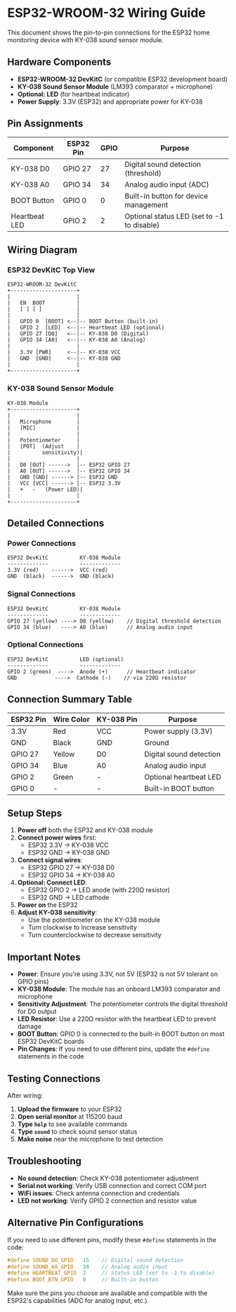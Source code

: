 # ESP32-WROOM-32 Wiring Guide

This document shows the pin-to-pin connections for the ESP32 home monitoring device with KY-038 sound sensor module.

## Hardware Components

- **ESP32-WROOM-32 DevKitC** (or compatible ESP32 development board)
- **KY-038 Sound Sensor Module** (LM393 comparator + microphone)
- **Optional: LED** (for heartbeat indicator)
- **Power Supply**: 3.3V (ESP32) and appropriate power for KY-038

## Pin Assignments

| Component | ESP32 Pin | GPIO | Purpose |
|-----------|-----------|------|---------|
| KY-038 D0 | GPIO 27 | 27 | Digital sound detection (threshold) |
| KY-038 A0 | GPIO 34 | 34 | Analog audio input (ADC) |
| BOOT Button | GPIO 0 | 0 | Built-in button for device management |
| Heartbeat LED | GPIO 2 | 2 | Optional status LED (set to -1 to disable) |

## Wiring Diagram

### ESP32 DevKitC Top View
```
ESP32-WROOM-32 DevKitC
+---------------------+
|                     |
|   EN  BOOT          |
|   [ ] [ ]           |
|                     |
|   GPIO 0  [BOOT] <--|-- BOOT Button (built-in)
|   GPIO 2  [LED]  <--|-- Heartbeat LED (optional)
|   GPIO 27 [D0]   <--|-- KY-038 D0 (Digital)
|   GPIO 34 [A0]   <--|-- KY-038 A0 (Analog)
|                     |
|   3.3V [PWR]     <--|-- KY-038 VCC
|   GND  [GND]     <--|-- KY-038 GND
|                     |
+---------------------+
```

### KY-038 Sound Sensor Module
```
KY-038 Module
+---------------------+
|                     |
|   Microphone        |
|   [MIC]             |
|                     |
|   Potentiometer     |
|   [POT]  (Adjust    |
|          sensitivity)|
|                     |
|   D0 [OUT] ------>  |-- ESP32 GPIO 27
|   A0 [OUT] ------>  |-- ESP32 GPIO 34
|   GND [GND] ------> |-- ESP32 GND
|   VCC [VCC] ------> |-- ESP32 3.3V
|   +   -   (Power LED)|
|                     |
+---------------------+
```

## Detailed Connections

### Power Connections
```
ESP32 DevKitC          KY-038 Module
-------------          -------------
3.3V (red)    ------>  VCC (red)
GND  (black)  ------>  GND (black)
```

### Signal Connections
```
ESP32 DevKitC          KY-038 Module
-------------          -------------
GPIO 27 (yellow) ----> D0 (yellow)    // Digital threshold detection
GPIO 34 (blue)   ----> A0 (blue)      // Analog audio input
```

### Optional Connections
```
ESP32 DevKitC          LED (optional)
-------------          -------------
GPIO 2 (green)  ---->  Anode (+)      // Heartbeat indicator
GND            ---->  Cathode (-)    // via 220Ω resistor
```

## Connection Summary Table

| ESP32 Pin | Wire Color | KY-038 Pin | Purpose |
|-----------|------------|------------|---------|
| 3.3V | Red | VCC | Power supply (3.3V) |
| GND | Black | GND | Ground |
| GPIO 27 | Yellow | D0 | Digital sound detection |
| GPIO 34 | Blue | A0 | Analog audio input |
| GPIO 2 | Green | - | Optional heartbeat LED |
| GPIO 0 | - | - | Built-in BOOT button |

## Setup Steps

1. **Power off** both the ESP32 and KY-038 module
2. **Connect power wires** first:
   - ESP32 3.3V → KY-038 VCC
   - ESP32 GND → KY-038 GND
3. **Connect signal wires**:
   - ESP32 GPIO 27 → KY-038 D0
   - ESP32 GPIO 34 → KY-038 A0
4. **Optional: Connect LED**:
   - ESP32 GPIO 2 → LED anode (with 220Ω resistor)
   - ESP32 GND → LED cathode
5. **Power on** the ESP32
6. **Adjust KY-038 sensitivity**:
   - Use the potentiometer on the KY-038 module
   - Turn clockwise to increase sensitivity
   - Turn counterclockwise to decrease sensitivity

## Important Notes

- **Power**: Ensure you're using 3.3V, not 5V (ESP32 is not 5V tolerant on GPIO pins)
- **KY-038 Module**: The module has an onboard LM393 comparator and microphone
- **Sensitivity Adjustment**: The potentiometer controls the digital threshold for D0 output
- **LED Resistor**: Use a 220Ω resistor with the heartbeat LED to prevent damage
- **BOOT Button**: GPIO 0 is connected to the built-in BOOT button on most ESP32 DevKitC boards
- **Pin Changes**: If you need to use different pins, update the `#define` statements in the code

## Testing Connections

After wiring:

1. **Upload the firmware** to your ESP32
2. **Open serial monitor** at 115200 baud
3. **Type `help`** to see available commands
4. **Type `sound`** to check sound sensor status
5. **Make noise** near the microphone to test detection

## Troubleshooting

- **No sound detection**: Check KY-038 potentiometer adjustment
- **Serial not working**: Verify USB connection and correct COM port
- **WiFi issues**: Check antenna connection and credentials
- **LED not working**: Verify GPIO 2 connection and resistor value

## Alternative Pin Configurations

If you need to use different pins, modify these `#define` statements in the code:

```cpp
#define SOUND_DO_GPIO   15    // Digital sound detection
#define SOUND_A0_GPIO   34    // Analog audio input
#define HEARTBEAT_GPIO  2     // Status LED (set to -1 to disable)
#define BOOT_BTN_GPIO   0     // Built-in button
```

Make sure the pins you choose are available and compatible with the ESP32's capabilities (ADC for analog input, etc.).
